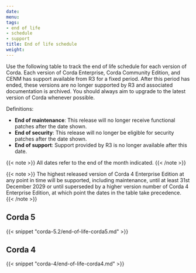```yaml
---
date:
menu:
tags:
- end of life
- schedule
- support
title: End of life schedule
weight:
---
```


Use the following table to track the end of life schedule for each version of Corda. Each version of Corda Enterprise, Corda Community Edition, and CENM has support available from R3 for a fixed period. After this period has ended, these versions are no longer supported by R3 and associated documentation is archived. You should always aim to upgrade to the latest version of Corda whenever possible.

Definitions:

* **End of maintenance**: This release will no longer receive functional patches after the date shown.
* **End of security**: This release will no longer be eligible for security patches after the date shown.
* **End of support**: Support provided by R3 is no longer available after this date.

{{< note >}}
All dates refer to the end of the month indicated.
{{< /note >}}

{{< note >}}
The highest released version of Corda 4 Enterprise Edition at any point in time will be supported, including maintenance, until at least 31st December 2029 or until superseded by a higher version number of Corda 4 Enterprise Edition, at which point the dates in the table take precedence.
{{< /note >}}

## Corda 5

{{< snippet "corda-5.2/end-of-life-corda5.md" >}}

## Corda 4

{{< snippet "corda-4/end-of-life-corda4.md" >}}
